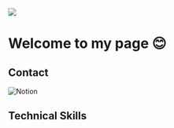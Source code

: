 <img src="https://capsule-render.vercel.app/api?type=waving&height=200&color=0:ff9a9e,100:89c4f4&fontAlignY=40&text=Yerim's%20Github&section=header">

# Welcome to my page 😊

## Contact
![Notion]()

## Technical Skills
